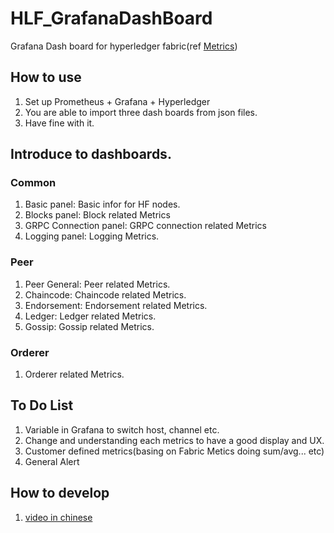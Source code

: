 # HLF_GrafanaDashBoard
Grafana Dash board for hyperledger fabric(ref [Metrics](https://hyperledger-fabric.readthedocs.io/en/release-2.2/metrics_reference.html?highlight=Metrics))

## How to use
1. Set up Prometheus + Grafana + Hyperledger
1. You are able to import three dash boards from json files.
1. Have fine with it.

## Introduce to dashboards.
### Common
1. Basic panel: Basic infor for HF nodes.
1. Blocks panel: Block related Metrics
1. GRPC Connection panel: GRPC connection related Metrics
1. Logging panel: Logging Metrics.

### Peer
1. Peer General: Peer related Metrics.
1. Chaincode: Chaincode related Metrics.
1. Endorsement: Endorsement related Metrics.
1. Ledger: Ledger related Metrics.
1. Gossip: Gossip related Metrics.

### Orderer
1. Orderer related Metrics.

## To Do List
1. Variable in Grafana to switch host, channel etc.
1. Change and understanding each metrics to have a good display and UX.
1. Customer defined metrics(basing on Fabric Metics doing sum/avg... etc)
1. General Alert

## How to develop
1. [video in chinese](https://www.bilibili.com/video/bv1LU4y1h7sB)